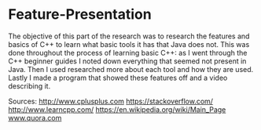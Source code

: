 # Feature-Presentation
The objective of this part of the research was to research the features and basics of C++ to learn what basic tools it has that Java does not. This was done throughout the process of learning basic C++: as I went through the C++ beginner guides I noted down everything that seemed not present in Java. Then I used researched more about each tool and how they are used. Lastly I made a program that showed these features off and a video describing it.

Sources:
http://www.cplusplus.com
https://stackoverflow.com/ 
http://www.learncpp.com/
https://en.wikipedia.org/wiki/Main_Page 
www.quora.com 

